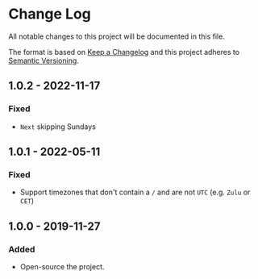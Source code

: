 # Change Log
All notable changes to this project will be documented in this file.

The format is based on [Keep a Changelog](http://keepachangelog.com/) 
and this project adheres to [Semantic Versioning](http://semver.org/).

## 1.0.2 - 2022-11-17
### Fixed
- `Next` skipping Sundays

## 1.0.1 - 2022-05-11
### Fixed
- Support timezones that don't contain a `/` and are not `UTC` (e.g. `Zulu` or `CET`)

## 1.0.0 - 2019-11-27
### Added
- Open-source the project.
